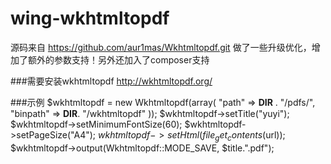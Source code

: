 wing-wkhtmltopdf
====
源码来自 https://github.com/aur1mas/Wkhtmltopdf.git
做了一些升级优化，增加了额外的参数支持！另外还加入了composer支持

###需要安装wkhtmltopdf
http://wkhtmltopdf.org/

###示例
    $wkhtmltopdf = new Wkhtmltopdf(array(
        "path"    => __DIR__ . "/pdfs/",
        "binpath" => __DIR__. "/wkhtmltopdf"
    ));
    $wkhtmltopdf->setTitle("yuyi");
    $wkhtmltopdf->setMinimumFontSize(60);
    $wkhtmltopdf->setPageSize("A4");
    $wkhtmltopdf->setHtml(file_get_contents($url));
    $wkhtmltopdf->output(Wkhtmltopdf::MODE_SAVE, $title.".pdf");
